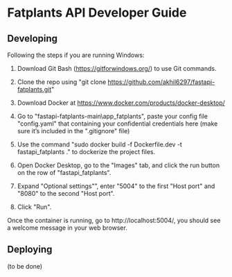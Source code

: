 # Fatplants API Developer Guide

## Developing

Following the steps if you are running Windows:

1. Download Git Bash (https://gitforwindows.org/) to use Git commands.

2. Clone the repo using "git clone https://github.com/akhil6297/fastapi-fatplants.git"

3. Download Docker at https://www.docker.com/products/docker-desktop/

4. Go to "fastapi-fatplants-main\app_fatplants", paste your config file "config.yaml" that containing your confidential credentials here (make sure it’s included in the ".gitignore" file)

5. Use the command "sudo docker build -f Dockerfile.dev -t fastapi_fatplants ." to dockerize the project files.

6. Open Docker Desktop, go to the "Images" tab, and click the run button on the row of "fastapi_fatplants".

7. Expand "Optional settings"”, enter "5004" to the first "Host port" and "8080" to the second "Host port".

8. Click "Run".

Once the container is running, go to http://localhost:5004/, you should see a welcome message in your web browser.

## Deploying

(to be done)
